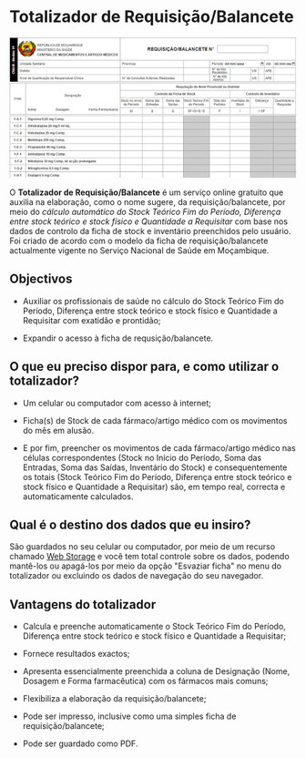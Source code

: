 # Totalizador de Requisição/Balancete

![Trecho do Totalizador de Requisição/Balancete](imagens/requisicao-balancete.png)

O **Totalizador de Requisição/Balancete** é um serviço online gratuito que auxilia na elaboração, como o nome sugere, da requisição/balancete, por meio do *cálculo automático do Stock Teórico Fim do Período, Diferença entre stock teórico e stock físico e Quantidade a Requisitar* com base nos dados de controlo da ficha de stock e inventário preenchidos pelo usuário. Foi criado de acordo com o modelo da ficha de requisição/balancete actualmente vigente no Serviço Nacional de Saúde em Moçambique.


## Objectivos

* Auxiliar os profissionais de saúde no cálculo do Stock Teórico Fim do Período, Diferença entre stock teórico e stock físico e Quantidade a Requisitar com exatidão e prontidão;

* Expandir o acesso à ficha de requsição/balancete.


## O que eu preciso dispor para, e como utilizar o totalizador?

* Um celular ou computador com acesso à internet;

* Ficha(s) de Stock de cada fármaco/artigo médico com os movimentos do mês em alusão.

* E por fim, preencher os movimentos de cada fármaco/artigo médico nas células correspondentes (Stock no Início do Período, Soma das Entradas, Soma das Saídas, Inventário do Stock) e consequentemente os totais (Stock Teórico Fim do Período, Diferença entre stock teórico e stock físico e Quantidade a Requisitar) são, em tempo real, correcta e automaticamente calculados.

## Qual é o destino dos dados que eu insiro?

São guardados no seu celular ou computador, por meio de um recurso chamado [Web Storage](https://developer.mozilla.org/pt-BR/docs/Web/API/Web_Storage_API) e você tem total controle sobre os dados, podendo mantê-los ou apagá-los por meio da opção "Esvaziar ficha" no menu do totalizador ou excluindo os dados de navegação do seu navegador.


## Vantagens do totalizador

* Calcula e preenche automaticamente o Stock Teórico Fim do Período, Diferença entre stock teórico e stock físico e Quantidade a Requisitar;

* Fornece resultados exactos;

* Apresenta essencialmente preenchida a coluna de Designação (Nome, Dosagem e Forma farmacêutica) com os fármacos mais comuns;

* Flexibiliza a elaboração da requisição/balancete;

* Pode ser impresso, inclusive como uma simples ficha de requisição/balancete;

* Pode ser guardado como PDF.